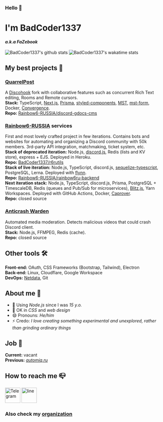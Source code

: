 ### Hello 👋  
# I'm BadCoder1337
#### _a.k.a FaZebook_

![BadCoder1337's github stats](https://github-readme-stats.vercel.app/api?username=BadCoder1337&count_private=true&hide=stars&show_icons=true&include_all_commits=true)
![BadCoder1337's wakatime stats](https://github-readme-stats.vercel.app/api/wakatime?username=BadCoder1337&layout=compact)

## My best projects 🥇
### **[QuarrelPost](https://quarrelpost.rainbow6.ru)**
A [Discohook](https://github.com/discohook/site) fork with collaborative features such as concurrent Rich Text editing, Rooms and Remote cursors.  
**Stack:** TypeScript, [Next.js](https://nextjs.org), [Prisma](https://prisma.io), [styled-components](https://styled-components.com), [MST](https://mobx-state-tree.js.org), [mst-form](https://github.com/isprojects/mstform), Docker, [Convergence](https://convergence.io).  
**Repo:** [Rainbow6-RUSSIA/discord-gdocs-cms](https://github.com/Rainbow6-RUSSIA/discord-gdocs-cms)
### **[Rainbow6-RUSSIA](https://discord.gg/r6ru) services**
First and most lovely crafted project in few iterations. Contains bots and websites for automating and organizing a Discord community with 50k members. 3rd-party API integration, matchmaking, ticket system, etc.  
**Stack of deprecated iteration:** Node.js, [discord.js](https://discord.js.org), Redis (lists and KV store), express + EJS. Deployed in Heroku.  
**Repo:** [BadCoder1337/r6rutils](https://github.com/BadCoder1337/r6rutils)  
**Stack of live iteration:** Node.js, TypeScript, discord.js, [sequelize-typescript](https://github.com/RobinBuschmann/sequelize-typescript), PostgreSQL, Lerna. Deployed with [flynn](https://github.com/flynn/flynn).  
**Repo:** [Rainbow6-RUSSIA/rainbow6ru-backend](https://github.com/Rainbow6-RUSSIA/rainbow6ru-backend)  
**Next iteration stack:** Node.js, TypeScript, discord.js, Prisma, PostgreSQL + TimescaleDB, Redis (queues and Pub/Sub for microservices), [Blitz.js](https://blitzjs.com), Yarn Workspaces. Deployed with GitHub Actions, Docker, [Caprover](https://caprover.com).  
**Repo:** closed source
### **[Anticrash Warden](https://top.gg/bot/834827462721667112)**
Automated media moderation. Detects malicious videos that could crash Discord client.  
**Stack:** Node.js, FFMPEG, Redis (cache).  
**Repo:** closed source

## Other tools 🛠
**Front-end:** OAuth, CSS Frameworks (Bootstrap, Tailwind), Electron  
**Back-end:** Linux, Cloudflare, Google Workspace  
**DevOps:** [Netdata](https://netdata.cloud), Git

## About me 💼
- 🔭 Using _Node.js_ since I was _15 y.o._
- 🤔 OK in _CSS_ and _web design_
- 😄 Pronouns: _He/him_
- ⚡ Credo: _I love creating something experimental and unexplored, rather than grinding ordinary things_

## Job 🏢
**Current:** vacant  
**Previous:** _[automiq.ru](https://automiq.ru)_

## How to reach me 📪
[<img src="https://simpleicons.org/icons/telegram.svg" alt='Telegram' height='50'>](https://t.me/fazebook_x) [<img src="https://simpleicons.org/icons/gmail.svg" alt='line' height='50'>](mailto:fazebook@rainbow6.ru)

### Also check my [organization](https://github.com/Rainbow6-RUSSIA)
